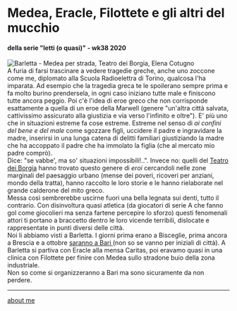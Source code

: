 # Medea, Eracle, Filottete e gli altri del mucchio 
#### della serie "letti (o quasi)" - wk38 2020   

![](https://live.staticflickr.com/65535/50337805366_c397524793.jpg "Barletta - Medea per strada, Teatro dei Borgia, Elena Cotugno")  
A furia di farsi trascinare a vedere tragedie greche, anche uno zoccone come me, diplomato alla Scuola Radioelettra di Torino, qualcosa l'ha imparata. Ad esempio che la tragedia greca te le spoilerano sempre prima e fa molto burino prendersela, in ogni caso iniziano tutte male e finiscono tutte ancora peggio. Poi c'è l'idea di eroe greco che non corrisponde esattamente a quella di un eroe della Marwell (genere "un'altra città salvata, cattivissimo assicurato alla giustizia e via verso l'infinito e oltre"). E' più uno che in situazioni estreme fa cose estreme. Estreme nel senso di *ai confini del bene e del male* come sgozzare figli, uccidere il padre e ingravidare la madre, inserirsi in una lunga catena di delitti familiari giustiziando la madre che ha accoppato il padre che ha immolato la figlia (che al mercato mio padre comprò).  
Dice: "se vabbe', ma so' situazioni impossibili!..". Invece no: quelli del [Teatro dei Borgia](http://www.teatrodeiborgia.it/) hanno trovato questo genere di *eroi*  cercandoli nelle zone marginali del paesaggio urbano (mense dei poveri, ricoveri per anziani, mondo della tratta), hanno raccolto le loro storie e le hanno rielaborate  nel grande calderone del mito greco.  
Messa così sembrerebbe uscirne fuori una bella legnata sui denti, tutto il contrario. Con disinvoltura quasi atletica (da giocatori di serie A che fanno gol come giocolieri ma senza fartene percepire lo sforzo) questi fenomenali attori ti portano a braccetto dentro le loro vicende terribili, dislocate e rappresentate in punti diversi delle città.  
Noi li abbiamo visti a Barletta. I giorni prima erano a Bisceglie, prima ancora a Brescia e a ottobre [saranno a Bari ](https://www.facebook.com/teatrodeiborgia/posts/10157744256176048) (non so se vanno per iniziali di città). A Barletta si partiva con Eracle alla mensa Caritas, poi eravamo quasi in una clinica con Filottete per finire con Medea sullo stradone buio della zona industriale.  
Non so come si organizzeranno a Bari ma sono sicuramente da non perdere.  

---    
[about me](https://about.me/cacioman)